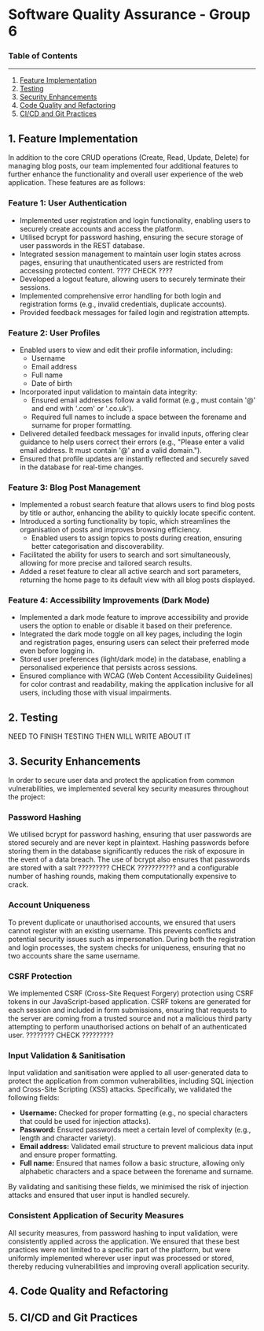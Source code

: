# Software Quality Assurance - Group 6

### Table of Contents
---
1. [Feature Implementation](#1-feature-implementation)
2. [Testing](#2-testing)
3. [Security Enhancements](#3-security-enhancements)
4. [Code Quality and Refactoring](#4-code-quality-and-refactoring)
5. [CI/CD and Git Practices](#5-cicd-and-git-practices)

## 1. Feature Implementation

In addition to the core CRUD operations (Create, Read, Update, Delete) for managing blog posts, our team implemented four additional features to further enhance the functionality and overall user experience of the web application. These features are as follows:

### Feature 1: User Authentication

- Implemented user registration and login functionality, enabling users to securely create accounts and access the platform.
- Utilised bcrypt for password hashing, ensuring the secure storage of user passwords in the REST database.
- Integrated session management to maintain user login states across pages, ensuring that unauthenticated users are restricted from accessing protected content. ???? CHECK ????
- Developed a logout feature, allowing users to securely terminate their sessions.
- Implemented comprehensive error handling for both login and registration forms (e.g., invalid credentials, duplicate accounts).
- Provided feedback messages for failed login and registration attempts.

### Feature 2: User Profiles

- Enabled users to view and edit their profile information, including:
  - Username
  - Email address
  - Full name
  - Date of birth
- Incorporated input validation to maintain data integrity:
  - Ensured email addresses follow a valid format (e.g., must contain '@' and end with '.com' or '.co.uk').
  - Required full names to include a space between the forename and surname for proper formatting.
- Delivered detailed feedback messages for invalid inputs, offering clear guidance to help users correct their errors (e.g., "Please enter a valid email address. It must contain '@' and a valid domain.").
- Ensured that profile updates are instantly reflected and securely saved in the database for real-time changes.

### Feature 3: Blog Post Management

- Implemented a robust search feature that allows users to find blog posts by title or author, enhancing the ability to quickly locate specific content.
- Introduced a sorting functionality by topic, which streamlines the organisation of posts and improves browsing efficiency.
  - Enabled users to assign topics to posts during creation, ensuring better categorisation and discoverability.
- Facilitated the ability for users to search and sort simultaneously, allowing for more precise and tailored search results.
- Added a reset feature to clear all active search and sort parameters, returning the home page to its default view with all blog posts displayed.

### Feature 4: Accessibility Improvements (Dark Mode)

- Implemented a dark mode feature to improve accessibility and provide users the option to enable or disable it based on their preference.
- Integrated the dark mode toggle on all key pages, including the login and registration pages, ensuring users can select their preferred mode even before logging in.
- Stored user preferences (light/dark mode) in the database, enabling a personalised experience that persists across sessions.
- Ensured compliance with WCAG (Web Content Accessibility Guidelines) for color contrast and readability, making the application inclusive for all users, including those with visual impairments.

## 2. Testing

NEED TO FINISH TESTING THEN WILL WRITE ABOUT IT

## 3. Security Enhancements

In order to secure user data and protect the application from common vulnerabilities, we implemented several key security measures throughout the project:

### Password Hashing
We utilised bcrypt for password hashing, ensuring that user passwords are stored securely and are never kept in plaintext. Hashing passwords before storing them in the database significantly reduces the risk of exposure in the event of a data breach. The use of bcrypt also ensures that passwords are stored with a salt ????????? CHECK ??????????? and a configurable number of hashing rounds, making them computationally expensive to crack.

### Account Uniqueness
To prevent duplicate or unauthorised accounts, we ensured that users cannot register with an existing username. This prevents conflicts and potential security issues such as impersonation. During both the registration and login processes, the system checks for uniqueness, ensuring that no two accounts share the same username.

### CSRF Protection
We implemented CSRF (Cross-Site Request Forgery) protection using CSRF tokens in our JavaScript-based application. CSRF tokens are generated for each session and included in form submissions, ensuring that requests to the server are coming from a trusted source and not a malicious third party attempting to perform unauthorised actions on behalf of an authenticated user. ???????? CHECK ?????????

### Input Validation & Sanitisation
Input validation and sanitisation were applied to all user-generated data to protect the application from common vulnerabilities, including SQL injection and Cross-Site Scripting (XSS) attacks. Specifically, we validated the following fields:

- **Username:** Checked for proper formatting (e.g., no special characters that could be used for injection attacks).
- **Password:** Ensured passwords meet a certain level of complexity (e.g., length and character variety).
- **Email address:** Validated email structure to prevent malicious data input and ensure proper formatting.
- **Full name:** Ensured that names follow a basic structure, allowing only alphabetic characters and a space between the forename and surname.

By validating and sanitising these fields, we minimised the risk of injection attacks and ensured that user input is handled securely.

### Consistent Application of Security Measures
All security measures, from password hashing to input validation, were consistently applied across the application. We ensured that these best practices were not limited to a specific part of the platform, but were uniformly implemented wherever user input was processed or stored, thereby reducing vulnerabilities and improving overall application security.

## 4. Code Quality and Refactoring

## 5. CI/CD and Git Practices
